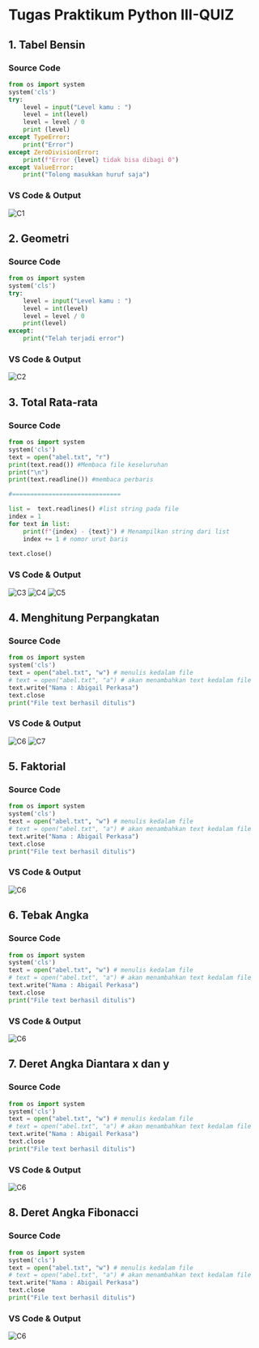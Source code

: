 # Tugas Praktikum Python III-QUIZ
## 1. Tabel Bensin
### Source Code

```py
from os import system
system('cls')
try:
    level = input("Level kamu : ")
    level = int(level)
    level = level / 0
    print (level)
except TypeError:
    print("Error")
except ZeroDivisionError:
    print(f"Error {level} tidak bisa dibagi 0")
except ValueError:
    print("Tolong masukkan huruf saja")
```
### VS Code & Output
![C1](https://user-images.githubusercontent.com/93004722/141304775-971f2c11-1b10-4c6d-8953-9bbe1de20bb5.PNG)

## 2. Geometri
### Source Code

```py
from os import system
system('cls')
try:
    level = input("Level kamu : ")
    level = int(level)
    level = level / 0
    print(level)
except:
    print("Telah terjadi error")
```
### VS Code & Output
![C2](https://user-images.githubusercontent.com/93004722/141305244-f976aa94-29ca-48cb-9b94-a31ef1dfee80.PNG)

## 3. Total Rata-rata
### Source Code

```py
from os import system
system('cls')
text = open("abel.txt", "r")
print(text.read()) #Membaca file keseluruhan 
print("\n")
print(text.readline()) #membaca perbaris

#==============================

list =  text.readlines() #list string pada file
index = 1
for text in list:
    print(f"{index} - {text}") # Menampilkan string dari list 
    index += 1 # nomor urut baris
    
text.close()
```
### VS Code & Output
![C3](https://user-images.githubusercontent.com/93004722/141309454-8d28b0d3-7d2e-4b37-ad1c-e532844cb8b1.PNG)
![C4](https://user-images.githubusercontent.com/93004722/141310089-65a9d5ef-07db-41df-a4b3-2b6b0573bac6.PNG)
![C5](https://user-images.githubusercontent.com/93004722/141310564-6717d918-1e25-424f-9806-b9e97bd7f164.PNG)

## 4. Menghitung Perpangkatan
### Source Code

```py
from os import system
system('cls')
text = open("abel.txt", "w") # menulis kedalam file
# text = open("abel.txt", "a") # akan menambahkan text kedalam file
text.write("Nama : Abigail Perkasa")
text.close
print("File text berhasil ditulis")
```
### VS Code & Output
![C6](https://user-images.githubusercontent.com/93004722/141311148-92bba854-4447-4053-9035-4d4f8d193140.PNG)
![C7](https://user-images.githubusercontent.com/93004722/141311315-e159d1b8-7994-41fb-b9e0-58d648936825.PNG)

## 5. Faktorial
### Source Code

```py
from os import system
system('cls')
text = open("abel.txt", "w") # menulis kedalam file
# text = open("abel.txt", "a") # akan menambahkan text kedalam file
text.write("Nama : Abigail Perkasa")
text.close
print("File text berhasil ditulis")
```
### VS Code & Output
![C6](https://user-images.githubusercontent.com/93004722/141311148-92bba854-4447-4053-9035-4d4f8d193140.PNG)

## 6. Tebak Angka
### Source Code

```py
from os import system
system('cls')
text = open("abel.txt", "w") # menulis kedalam file
# text = open("abel.txt", "a") # akan menambahkan text kedalam file
text.write("Nama : Abigail Perkasa")
text.close
print("File text berhasil ditulis")
```
### VS Code & Output
![C6](https://user-images.githubusercontent.com/93004722/141311148-92bba854-4447-4053-9035-4d4f8d193140.PNG)

## 7. Deret Angka Diantara x dan y
### Source Code

```py
from os import system
system('cls')
text = open("abel.txt", "w") # menulis kedalam file
# text = open("abel.txt", "a") # akan menambahkan text kedalam file
text.write("Nama : Abigail Perkasa")
text.close
print("File text berhasil ditulis")
```
### VS Code & Output
![C6](https://user-images.githubusercontent.com/93004722/141311148-92bba854-4447-4053-9035-4d4f8d193140.PNG)

## 8. Deret Angka Fibonacci
### Source Code

```py
from os import system
system('cls')
text = open("abel.txt", "w") # menulis kedalam file
# text = open("abel.txt", "a") # akan menambahkan text kedalam file
text.write("Nama : Abigail Perkasa")
text.close
print("File text berhasil ditulis")
```
### VS Code & Output
![C6](https://user-images.githubusercontent.com/93004722/141311148-92bba854-4447-4053-9035-4d4f8d193140.PNG)
